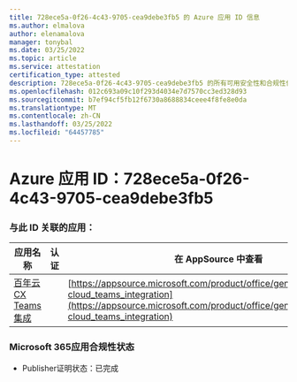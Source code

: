 ```yaml
---
title: 728ece5a-0f26-4c43-9705-cea9debe3fb5 的 Azure 应用 ID 信息
ms.author: elmalova
author: elenamalova
manager: tonybal
ms.date: 03/25/2022
ms.topic: article
ms.service: attestation
certification_type: attested
description: 728ece5a-0f26-4c43-9705-cea9debe3fb5 的所有可用安全性和合规性信息。
ms.openlocfilehash: 012c693a09c10f293d4034e7d7570cc3ed328d93
ms.sourcegitcommit: b7ef94cf5fb12f6730a8688834ceee4f8fe8e0da
ms.translationtype: MT
ms.contentlocale: zh-CN
ms.lasthandoff: 03/25/2022
ms.locfileid: "64457785"
---
```

# <a name="azure-app-id-728ece5a-0f26-4c43-9705-cea9debe3fb5"></a>Azure 应用 ID：728ece5a-0f26-4c43-9705-cea9debe3fb5


### <a name="apps-associated-with-this-id"></a>与此 ID 关联的应用：
| **应用名称** | **认证** | **在 AppSource 中查看** |
|--------------|---------------|-----------------------|
| [百年云 CX Teams集成](../forward/genesyslabs.genesys-cloud_teams_integration.md) |  | [https://appsource.microsoft.com/product/office/genesyslabs.genesys-cloud_teams_integration](https://appsource.microsoft.com/product/office/genesyslabs.genesys-cloud_teams_integration) |

### <a name="microsoft-365-app-compliance-status"></a>Microsoft 365应用合规性状态
- Publisher证明状态：已完成
